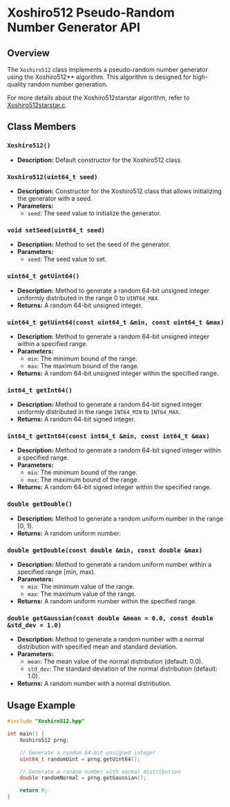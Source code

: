 # Xoshiro512 Pseudo-Random Number Generator API

## Overview

The `Xoshiro512` class implements a pseudo-random number generator using the Xoshiro512** algorithm. This algorithm is designed for high-quality random number generation.

For more details about the Xoshiro512starstar algorithm, refer to [Xoshiro512starstar.c](https://prng.di.unimi.it/xoshiro512starstar.c).

## Class Members

### `Xoshiro512()`

- **Description:** Default constructor for the Xoshiro512 class.

### `Xoshiro512(uint64_t seed)`

- **Description:** Constructor for the Xoshiro512 class that allows initializing the generator with a seed.
- **Parameters:**
  - `seed`: The seed value to initialize the generator.

### `void setSeed(uint64_t seed)`

- **Description:** Method to set the seed of the generator.
- **Parameters:**
  - `seed`: The seed value to set.

### `uint64_t getUint64()`

- **Description:** Method to generate a random 64-bit unsigned integer uniformly distributed in the range 0 to `UINT64_MAX`.
- **Returns:** A random 64-bit unsigned integer.

### `uint64_t getUint64(const uint64_t &min, const uint64_t &max)`

- **Description:** Method to generate a random 64-bit unsigned integer within a specified range.
- **Parameters:**
  - `min`: The minimum bound of the range.
  - `max`: The maximum bound of the range.
- **Returns:** A random 64-bit unsigned integer within the specified range.

### `int64_t getInt64()`

- **Description:** Method to generate a random 64-bit signed integer uniformly distributed in the range `INT64_MIN` to `INT64_MAX`.
- **Returns:** A random 64-bit signed integer.

### `int64_t getInt64(const int64_t &min, const int64_t &max)`

- **Description:** Method to generate a random 64-bit signed integer within a specified range.
- **Parameters:**
  - `min`: The minimum bound of the range.
  - `max`: The maximum bound of the range.
- **Returns:** A random 64-bit signed integer within the specified range.

### `double getDouble()`

- **Description:** Method to generate a random uniform number in the range [0, 1).
- **Returns:** A random uniform number.

### `double getDouble(const double &min, const double &max)`

- **Description:** Method to generate a random uniform number within a specified range [min, max).
- **Parameters:**
  - `min`: The minimum value of the range.
  - `max`: The maximum value of the range.
- **Returns:** A random uniform number within the specified range.

### `double getGaussian(const double &mean = 0.0, const double &std_dev = 1.0)`

- **Description:** Method to generate a random number with a normal distribution with specified mean and standard deviation.
- **Parameters:**
  - `mean`: The mean value of the normal distribution (default: 0.0).
  - `std_dev`: The standard deviation of the normal distribution (default: 1.0).
- **Returns:** A random number with a normal distribution.

## Usage Example

```cpp
#include "Xoshiro512.hpp"

int main() {
    Xoshiro512 prng;

    // Generate a random 64-bit unsigned integer
    uint64_t randomUint = prng.getUint64();

    // Generate a random number with normal distribution
    double randomNormal = prng.getGaussian();

    return 0;
}